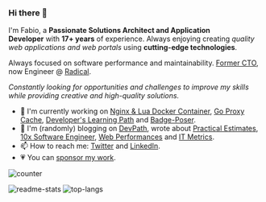 ### Hi there 👋

I'm Fabio, a **Passionate Solutions Architect and Application Developer** with **17+ years** of experience.
Always enjoying creating *quality web applications and web portals* using **cutting-edge technologies**.

Always focused on software performance and maintainability. [Former CTO](https://devpath.pro/career/why-i-stepped-down-as-cto/),
now Engineer @ [Radical](https://radicalstorage.com).

*Constantly looking for opportunities and challenges to improve my skills while providing creative and high-quality solutions.*

- 🔭 I'm currently working on [Nginx & Lua Docker Container](https://github.com/fabiocicerchia/nginx-lua), [Go Proxy Cache](https://github.com/fabiocicerchia/go-proxy-cache), [Developer's Learning Path](https://github.com/fabiocicerchia/dev-learning-path) and [Badge-Poser](https://github.com/PUGX/badge-poser).
- 📓 I'm (randomly) blogging on [DevPath](https://devpath.pro), wrote about [Practical Estimates](https://devpath.pro/project-management/practical-estimates/), [10x Software Engineer](https://leanpub.com/10xse), [Web Performances](https://leanpub.com/webperformances) and [IT Metrics](https://leanpub.com/itmetricsinreallife).
- 📫 How to reach me: [Twitter](https://twitter.com/fabiocicerchia) and [LinkedIn](https://www.linkedin.com/in/fabiocicerchia/).
- 💗 You can [sponsor my work](https://github.com/sponsors/fabiocicerchia).

![counter](https://en5dh240q777k03.m.pipedream.net)

![readme-stats](https://github-readme-stats.vercel.app/api?username=fabiocicerchia)
![top-langs](https://github-readme-stats.vercel.app/api/top-langs/?username=fabiocicerchia&layout=compact)

